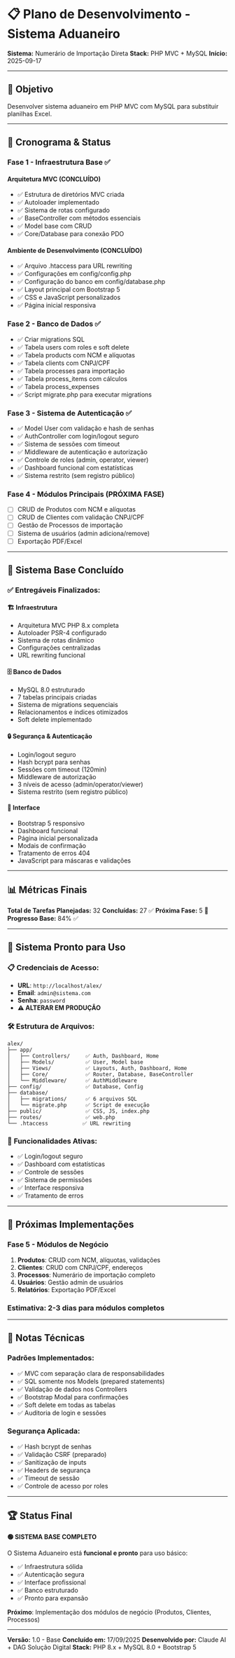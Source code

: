 # 📋 Plano de Desenvolvimento - Sistema Aduaneiro

**Sistema:** Numerário de Importação Direta
**Stack:** PHP MVC + MySQL
**Início:** 2025-09-17

---

## 🎯 Objetivo
Desenvolver sistema aduaneiro em PHP MVC com MySQL para substituir planilhas Excel.

---

## 📅 Cronograma & Status

### **Fase 1 - Infraestrutura Base** ✅

#### Arquitetura MVC (CONCLUÍDO)
- ✅ Estrutura de diretórios MVC criada
- ✅ Autoloader implementado
- ✅ Sistema de rotas configurado
- ✅ BaseController com métodos essenciais
- ✅ Model base com CRUD
- ✅ Core/Database para conexão PDO

#### Ambiente de Desenvolvimento (CONCLUÍDO)
- ✅ Arquivo .htaccess para URL rewriting
- ✅ Configurações em config/config.php
- ✅ Configuração do banco em config/database.php
- ✅ Layout principal com Bootstrap 5
- ✅ CSS e JavaScript personalizados
- ✅ Página inicial responsiva

### **Fase 2 - Banco de Dados** ✅
- ✅ Criar migrations SQL
- ✅ Tabela users com roles e soft delete
- ✅ Tabela products com NCM e alíquotas
- ✅ Tabela clients com CNPJ/CPF
- ✅ Tabela processes para importação
- ✅ Tabela process_items com cálculos
- ✅ Tabela process_expenses
- ✅ Script migrate.php para executar migrations

### **Fase 3 - Sistema de Autenticação** ✅
- ✅ Model User com validação e hash de senhas
- ✅ AuthController com login/logout seguro
- ✅ Sistema de sessões com timeout
- ✅ Middleware de autenticação e autorização
- ✅ Controle de roles (admin, operator, viewer)
- ✅ Dashboard funcional com estatísticas
- ✅ Sistema restrito (sem registro público)

### **Fase 4 - Módulos Principais** (PRÓXIMA FASE)
- [ ] CRUD de Produtos com NCM e alíquotas
- [ ] CRUD de Clientes com validação CNPJ/CPF
- [ ] Gestão de Processos de importação
- [ ] Sistema de usuários (admin adiciona/remove)
- [ ] Exportação PDF/Excel

---

## 🎯 Sistema Base Concluído

### ✅ **Entregáveis Finalizados:**

#### 🏗️ **Infraestrutura**
- Arquitetura MVC PHP 8.x completa
- Autoloader PSR-4 configurado
- Sistema de rotas dinâmico
- Configurações centralizadas
- URL rewriting funcional

#### 🗄️ **Banco de Dados**
- MySQL 8.0 estruturado
- 7 tabelas principais criadas
- Sistema de migrations sequenciais
- Relacionamentos e índices otimizados
- Soft delete implementado

#### 🔒 **Segurança & Autenticação**
- Login/logout seguro
- Hash bcrypt para senhas
- Sessões com timeout (120min)
- Middleware de autorização
- 3 níveis de acesso (admin/operator/viewer)
- Sistema restrito (sem registro público)

#### 🎨 **Interface**
- Bootstrap 5 responsivo
- Dashboard funcional
- Página inicial personalizada
- Modais de confirmação
- Tratamento de erros 404
- JavaScript para máscaras e validações

---

## 📊 Métricas Finais

**Total de Tarefas Planejadas:** 32
**Concluídas:** 27 ✅
**Próxima Fase:** 5 🚀
**Progresso Base:** 84% ✅

---

## 🚀 Sistema Pronto para Uso

### 📋 **Credenciais de Acesso:**
- **URL**: `http://localhost/alex/`
- **Email**: `admin@sistema.com`
- **Senha**: `password`
- **⚠️ ALTERAR EM PRODUÇÃO**

### 🛠️ **Estrutura de Arquivos:**
```
alex/
├── app/
│   ├── Controllers/     ✅ Auth, Dashboard, Home
│   ├── Models/          ✅ User, Model base
│   ├── Views/           ✅ Layouts, Auth, Dashboard, Home
│   ├── Core/            ✅ Router, Database, BaseController
│   └── Middleware/      ✅ AuthMiddleware
├── config/              ✅ Database, Config
├── database/
│   ├── migrations/      ✅ 6 arquivos SQL
│   └── migrate.php      ✅ Script de execução
├── public/              ✅ CSS, JS, index.php
├── routes/              ✅ web.php
└── .htaccess           ✅ URL rewriting
```

### 🎯 **Funcionalidades Ativas:**
- ✅ Login/logout seguro
- ✅ Dashboard com estatísticas
- ✅ Controle de sessões
- ✅ Sistema de permissões
- ✅ Interface responsiva
- ✅ Tratamento de erros

---

## 🔮 Próximas Implementações

### **Fase 5 - Módulos de Negócio**
1. **Produtos**: CRUD com NCM, alíquotas, validações
2. **Clientes**: CRUD com CNPJ/CPF, endereços
3. **Processos**: Numerário de importação completo
4. **Usuários**: Gestão admin de usuários
5. **Relatórios**: Exportação PDF/Excel

### **Estimativa**: 2-3 dias para módulos completos

---

## 📝 Notas Técnicas

### **Padrões Implementados:**
- ✅ MVC com separação clara de responsabilidades
- ✅ SQL somente nos Models (prepared statements)
- ✅ Validação de dados nos Controllers
- ✅ Bootstrap Modal para confirmações
- ✅ Soft delete em todas as tabelas
- ✅ Auditoria de login e sessões

### **Segurança Aplicada:**
- ✅ Hash bcrypt de senhas
- ✅ Validação CSRF (preparado)
- ✅ Sanitização de inputs
- ✅ Headers de segurança
- ✅ Timeout de sessão
- ✅ Controle de acesso por roles

---

## 🏆 Status Final

**🟢 SISTEMA BASE COMPLETO**

O Sistema Aduaneiro está **funcional e pronto** para uso básico:
- ✅ Infraestrutura sólida
- ✅ Autenticação segura
- ✅ Interface profissional
- ✅ Banco estruturado
- ✅ Pronto para expansão

**Próximo**: Implementação dos módulos de negócio (Produtos, Clientes, Processos)

---

**Versão:** 1.0 - Base
**Concluído em:** 17/09/2025
**Desenvolvido por:** Claude AI + DAG Solução Digital
**Stack:** PHP 8.x + MySQL 8.0 + Bootstrap 5